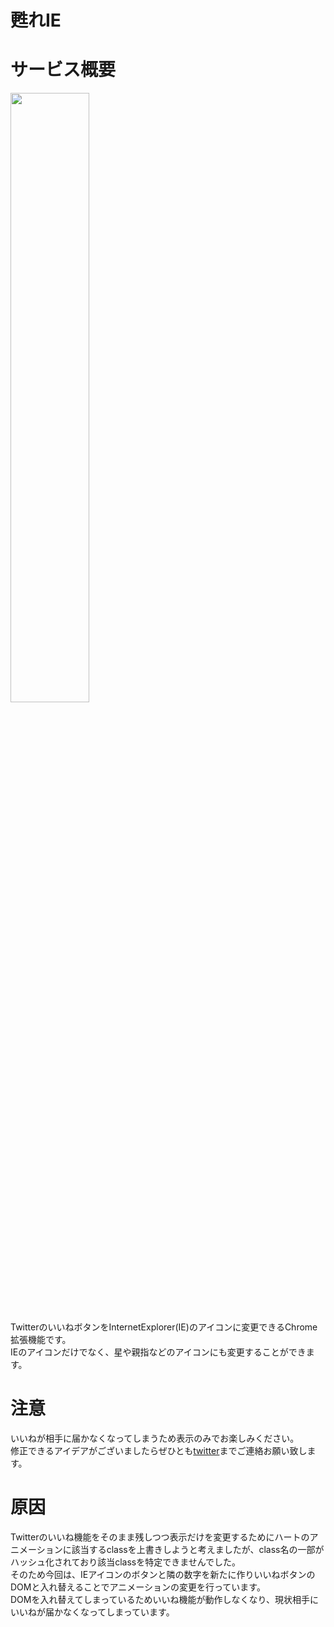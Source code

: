 # 甦れIE



# サービス概要

<a href="https://chrome.google.com/webstore/detail/%E7%94%A6%E3%82%8Cie/lhmdcacnhmmbfjagjcjpgedpaoamkocm?hl=ja&authuser=0">
  <img width="50%" src="https://user-images.githubusercontent.com/72296262/156818524-ff2b1fef-d41e-4334-91f3-ebc5f03364f8.gif" />
</a>


TwitterのいいねボタンをInternetExplorer(IE)のアイコンに変更できるChrome拡張機能です。  
IEのアイコンだけでなく、星や親指などのアイコンにも変更することができます。

# 注意

いいねが相手に届かなくなってしまうため表示のみでお楽しみください。  
修正できるアイデアがございましたらぜひとも[twitter](https://twitter.com/krpk1900_dev)までご連絡お願い致します。

# 原因

Twitterのいいね機能をそのまま残しつつ表示だけを変更するためにハートのアニメーションに該当するclassを上書きしようと考えましたが、class名の一部がハッシュ化されており該当classを特定できませんでした。  
そのため今回は、IEアイコンのボタンと隣の数字を新たに作りいいねボタンのDOMと入れ替えることでアニメーションの変更を行っています。  
DOMを入れ替えてしまっているためいいね機能が動作しなくなり、現状相手にいいねが届かなくなってしまっています。
